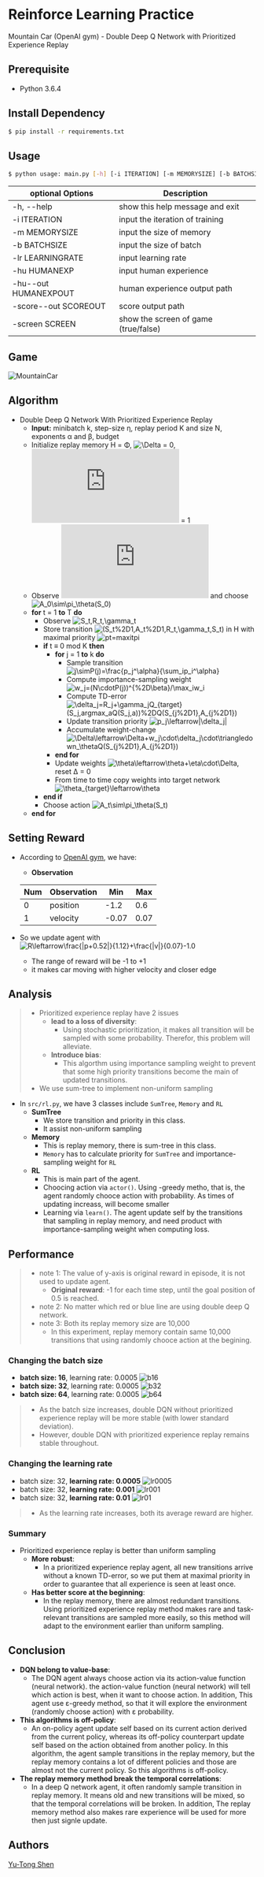 # Reinforce Learning Practice
Mountain Car (OpenAI gym) - Double Deep Q Network with Prioritized Experience Replay

## Prerequisite
- Python 3.6.4

## Install Dependency
```sh
$ pip install -r requirements.txt
```

## Usage
```sh
$ python usage: main.py [-h] [-i ITERATION] [-m MEMORYSIZE] [-b BATCHSIZE] [-lr LEARNINGRATE] [-hu HUMANEXP] [-hu--out HUMANEXPOUT] [-score--out SCOREOUT] [-screen SCREEN]
```

| optional Options           | Description                                    |
| ---                        | ---                                            |
| -h, --help                 | show this help message and exit                |
| -i ITERATION               | input the iteration of training                |
| -m MEMORYSIZE              | input the size of memory                       |
| -b BATCHSIZE               | input the size of batch                        |
| -lr LEARNINGRATE           | input learning rate                            |
| -hu HUMANEXP               | input human experience                         |
| -hu--out HUMANEXPOUT       | human experience output path                   |
| -score--out SCOREOUT       | score output path                              |
| -screen SCREEN             | show the screen of game (true/false)           | 


## Game
![MountainCar](https://user-images.githubusercontent.com/8510097/31701297-3ebf291c-b384-11e7-8289-24f1d392fb48.PNG)

## Algorithm
- Double Deep Q Network With Prioritized Experience Replay
  - **Input:** minibatch k, step-size η, replay period K and size N, exponents α and β, budget
  - Initialize replay memory H = Φ, ![\Delta](https://latex.codecogs.com/svg.latex?\Delta) = 0, ![p_1](https://latex.codecogs.com/svg.latex?p_1) = 1
  - Observe ![S_0](https://latex.codecogs.com/svg.latex?S_0) and choose ![A_0\sim\pi_\theta(S_0)](https://latex.codecogs.com/svg.latex?A_0\sim\pi_\theta%28S_0%29)
  - **for** t = 1 **to** T **do**
    - Observe ![S_t,R_t,\gamma_t](https://latex.codecogs.com/svg.latex?S_t,R_t,\gamma_t)
    - Store transition ![(S_t%2D1,A_t%2D1,R_t,\gamma_t,S_t)](https://latex.codecogs.com/svg.latex?%28S_{t%2D1},A_{t%2D1},R_t,\gamma_t,S_t%29) in H with maximal priority ![pt=maxitpi](https://latex.codecogs.com/svg.latex?p_t=\max_{i<t}p_i)
    - **if** t ≡ 0 mod K **then**
      - **for** j = 1 **to** k **do**
        - Sample transition ![j\simP(j)=\frac{p_j^\alpha}{\sum_ip_i^\alpha}](https://latex.codecogs.com/svg.latex?j\sim%20P%28j%29=\frac{p_j^\alpha}{\sum_ip_i^\alpha})
        - Compute importance-sampling weight ![w_j=(N\cdotP(j))^{%2D\beta}/\max_iw_i](https://latex.codecogs.com/svg.latex?w_j=%28N\cdot%20P%28j%29%29^{%2D\beta}/\max_iw_i)
        - Compute TD-error ![\delta_j=R_j+\gamma_jQ_{target}(S_j,argmax_aQ(S_j,a))%2DQ(S_{j%2D1},A_{j%2D1})](https://latex.codecogs.com/svg.latex?\delta_j=R_j+\gamma_jQ_{target}%28S_j,argmax_aQ%28S_j,a%29%29%2DQ%28S_{j%2D1},A_{j%2D1}%29)
        - Update transition priority ![p_j\leftarrow|\delta_j|](https://latex.codecogs.com/svg.latex?p_j\leftarrow|\delta_j|)
        - Accumulate weight-change ![\Delta\leftarrow\Delta+w_j\cdot\delta_j\cdot\triangledown_\thetaQ(S_{j%2D1},A_{j%2D1})](https://latex.codecogs.com/svg.latex?\Delta\leftarrow\Delta+w_j\cdot\delta_j\cdot\triangledown_\theta%20Q%28S_{j%2D1},A_{j%2D1}%29)
      - **end for**
      - Update weights ![\theta\leftarrow\theta+\eta\cdot\Delta](https://latex.codecogs.com/svg.latex?\theta\leftarrow\theta+\eta\cdot\Delta), reset ∆ = 0
      - From time to time copy weights into target network ![\theta_{target}\leftarrow\theta](https://latex.codecogs.com/svg.latex?\theta_{target}\leftarrow\theta)
    - **end if**
    - Choose action ![A_t\sim\pi_\theta(S_t)](https://latex.codecogs.com/svg.latex?A_t\sim\pi_\theta%28S_t%29)
  - **end for**

## Setting Reward
- According to [OpenAI gym](https://github.com/openai/gym/wiki/MountainCar-v0), we have:
  - **Observation**

  | Num | Observation | Min   | Max  |
  | --- | ---         | ---   | ---  |
  | 0   | position    | -1.2  | 0.6  |
  | 1   | velocity    | -0.07 | 0.07 |

- So we update agent with ![R\leftarrow\frac{|p+0.52|}{1.12}+\frac{|v|}{0.07}-1.0](https://latex.codecogs.com/svg.latex?R\leftarrow\frac{|p+0.52|}{1.12}+\frac{|v|}{0.07}%2D1.0)
  - The range of reward will be -1 to +1
  - it makes car moving with higher velocity and closer edge

## Analysis
> - Prioritized experience replay have 2 issues
>   - **lead to a loss of diversity**:
>     - Using stochastic prioritization, it makes all transition will be sampled with some probability. Therefor, this problem will alleviate.
>   - **Introduce bias**:
>     - This algorthm using importance sampling weight to prevent that some high priority transitions become the main of updated transitions.
> - We use sum-tree to implement non-uniform sampling
- In `src/rl.py`, we have 3 classes include `SumTree`, `Memory` and `RL`
  - **SumTree**
    - We store transition and priority in this class.
    - It assist non-uniform sampling
  - **Memory**
    - This is replay memory, there is sum-tree in this class.
    - `Memory` has to calculate priority for `SumTree` and importance-sampling weight for `RL`
  - **RL**
    - This is main part of the agent.
    - Choocing action via `actor()`. Using -greedy metho, that is, the agent randomly chooce action with probability. As times of updating increass, will become smaller
    - Learning via `learn()`. The agent update self by the transitions that sampling in replay memory, and need product with importance-sampling weight when computing loss.

## Performance
> - note 1: The value of y-axis is original reward in episode, it is not used to update agent.
>   - **Original reward**: -1 for each time step, until the goal position of 0.5 is reached.
> - note 2: No matter which red or blue line are using double deep Q network.
> - note 3: Both its replay memory size are 10,000
>   - In this experiment, replay memory contain same 10,000 transitions that using randomly chooce action at the begining. 

### Changing the batch size
- **batch size: 16**, learning rate: 0.0005
![b16](img/b16.png)
- **batch size: 32**, learning rate: 0.0005
![b32](img/b32.png)
- **batch size: 64**, learning rate: 0.0005
![b64](img/b64.png)

> - As the batch size increases, double DQN without prioritized experience replay will be more stable (with lower standard deviation).
> - However, double DQN with prioritized experience replay remains stable throughout. 

### Changing the learning rate
- batch size: 32, **learning rate: 0.0005**
![lr0005](img/b32.png)
- batch size: 32, **learning rate: 0.001**
![lr001](img/lr001.png)
- batch size: 32, **learning rate: 0.01**
![lr01](img/lr01.png)

> - As the learning rate increases, both its average reward are higher.

### Summary
- Prioritized experience replay is better than uniform sampling
  - **More robust**:
    - In a prioritized experience replay agent, all new transitions arrive without a known TD-error, so we put them at maximal priority in order to guarantee that all experience is seen at least once.
  - **Has better score at the beginning**:
    - In the replay memory, there are almost redundant transitions. Using prioritized experience replay method makes rare and task-relevant transitions are sampled more easily, so this method will adapt to the environment earlier than uniform sampling.

## Conclusion
- **DQN belong to value-base**: 
  - The DQN agent always choose action via its action-value function (neural network). the action-value function (neural network) will tell which action is best, when it want to choose action. In addition, This agent use ε-greedy method, so that it will explore the environment (randomly choose action) with ε probability.
- **This algorithms is off-policy**:
  - An on-policy agent update self based on its current action derived from the current policy, whereas its off-policy counterpart update self based on the action obtained from another policy. In this algorithm, the agent sample transitions in the replay memory, but the replay memory contains a lot of different policies and those are almost not the current policy. So this algorithms is off-policy.
- **The replay memory method break the temporal correlations**:
  - In a deep Q network agent, it often randomly sample transition in replay memory. It means old and new transitions will be mixed, so that the temporal correlations will be broken. In addition, The replay memory method also makes rare experience will be used for more then just signle update.

## Authors
[Yu-Tong Shen](https://github.com/yutongshen/)
